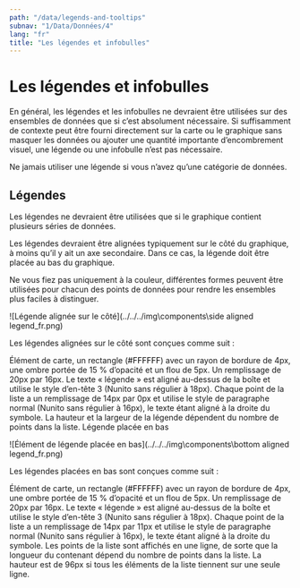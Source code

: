 ```yaml
---
path: "/data/legends-and-tooltips"
subnav: "1/Data/Données/4"
lang: "fr"
title: "Les légendes et infobulles"
---
```


<helmet>
<title> Légendes et infobulles - Système de conception Aurora </title>
</helmet>

# Les légendes et infobulles

En général, les légendes et les infobulles ne devraient être utilisées sur des ensembles de données que si c’est absolument nécessaire. Si suffisamment de contexte peut être fourni directement sur la carte ou le graphique sans masquer les données ou ajouter une quantité importante d’encombrement visuel, une légende ou une infobulle n’est pas nécessaire.

Ne jamais utiliser une légende si vous n’avez qu’une catégorie de données.

## Légendes

Les légendes ne devraient être utilisées que si le graphique contient plusieurs séries de données.

Les légendes devraient être alignées typiquement sur le côté du graphique, à moins qu’il y ait un axe secondaire. Dans ce cas, la légende doit être placée au bas du graphique.

Ne vous fiez pas uniquement à la couleur, différentes formes peuvent être utilisées pour chacun des points de données pour rendre les ensembles plus faciles à distinguer.


![Légende alignée sur le côté](../../../img\components\side aligned legend_fr.png)


Les légendes alignées sur le côté sont conçues comme suit :

Élément de carte, un rectangle (<badge style="background-color: #FFFFFF; color:black">#FFFFFF</badge>) avec un rayon de bordure de 4px, une ombre portée de 15 % d’opacité et un flou de 5px. Un remplissage de 20px par 16px. Le texte « légende » est aligné au-dessus de la boîte et utilise le style d’en-tête 3 (Nunito sans régulier à 18px). Chaque point de la liste a un remplissage de 14px par 0px et utilise le style de paragraphe normal (Nunito sans régulier à 16px), le texte étant aligné à la droite du symbole. La hauteur et la largeur de la légende dépendent du nombre de points dans la liste.
Légende placée en bas

![Élément de légende placée en bas](../../../img\components\bottom aligned legend_fr.png)

Les légendes placées en bas sont conçues comme suit :

Élément de carte, un rectangle (<badge style="background-color: #FFFFFF; color:black">#FFFFFF</badge>) avec un rayon de bordure de 4px, une ombre portée de 15 % d’opacité et un flou de 5px. Un remplissage de 20px par 16px. Le texte « légende » est aligné au-dessus de la boîte et utilise le style d’en-tête 3 (Nunito sans régulier à 18px). Chaque point de la liste a un remplissage de 14px par 11px et utilise le style de paragraphe normal (Nunito sans régulier à 16px), le texte étant aligné à la droite du symbole. Les points de la liste sont affichés en une ligne, de sorte que la longueur du contenant dépend du nombre de points dans la liste. La hauteur est de 96px si tous les éléments de la liste tiennent sur une seule ligne.
